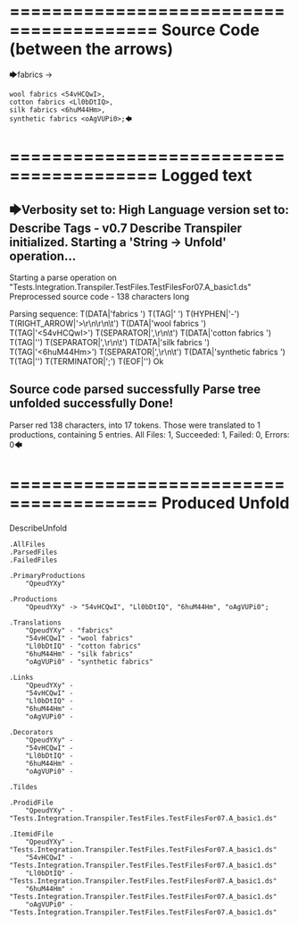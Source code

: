 ========================================
Source Code (between the arrows)
========================================

🡆fabrics <QpeudYXy> ->

	wool fabrics <54vHCQwI>,
	cotton fabrics <Ll0bDtIQ>,
	silk fabrics <6huM44Hm>,
	synthetic fabrics <oAgVUPi0>;🡄

========================================
Logged text
========================================

🡆Verbosity set to: High
Language version set to: Describe Tags - v0.7
Describe Transpiler initialized.
Starting a 'String -> Unfold' operation...
------------------------
Starting a parse operation on "Tests.Integration.Transpiler.TestFiles.TestFilesFor07.A_basic1.ds"
Preprocessed source code - 138 characters long

Parsing sequence: T(DATA|'fabrics ') T(TAG|'<QpeudYXy> ') T(HYPHEN|'-') T(RIGHT_ARROW|'>\r\n\r\n\t') T(DATA|'wool fabrics ') T(TAG|'<54vHCQwI>') T(SEPARATOR|',\r\n\t') T(DATA|'cotton fabrics ') T(TAG|'<Ll0bDtIQ>') T(SEPARATOR|',\r\n\t') T(DATA|'silk fabrics ') T(TAG|'<6huM44Hm>') T(SEPARATOR|',\r\n\t') T(DATA|'synthetic fabrics ') T(TAG|'<oAgVUPi0>') T(TERMINATOR|';') T(EOF|'<EOF>') Ok

Source code parsed successfully
Parse tree unfolded successfully
Done!
------------------------
Parser red 138 characters, into 17 tokens.
Those were translated to 1 productions, containing 5 entries.
All Files: 1, Succeeded: 1, Failed: 0, Errors: 0🡄

========================================
Produced Unfold
========================================

DescribeUnfold

    .AllFiles
    .ParsedFiles
    .FailedFiles

    .PrimaryProductions
        "QpeudYXy" 

    .Productions
        "QpeudYXy" -> "54vHCQwI", "Ll0bDtIQ", "6huM44Hm", "oAgVUPi0";

    .Translations
        "QpeudYXy" - "fabrics"
        "54vHCQwI" - "wool fabrics"
        "Ll0bDtIQ" - "cotton fabrics"
        "6huM44Hm" - "silk fabrics"
        "oAgVUPi0" - "synthetic fabrics"

    .Links
        "QpeudYXy" - 
        "54vHCQwI" - 
        "Ll0bDtIQ" - 
        "6huM44Hm" - 
        "oAgVUPi0" - 

    .Decorators
        "QpeudYXy" - 
        "54vHCQwI" - 
        "Ll0bDtIQ" - 
        "6huM44Hm" - 
        "oAgVUPi0" - 

    .Tildes

    .ProdidFile
        "QpeudYXy" - "Tests.Integration.Transpiler.TestFiles.TestFilesFor07.A_basic1.ds"

    .ItemidFile
        "QpeudYXy" - "Tests.Integration.Transpiler.TestFiles.TestFilesFor07.A_basic1.ds"
        "54vHCQwI" - "Tests.Integration.Transpiler.TestFiles.TestFilesFor07.A_basic1.ds"
        "Ll0bDtIQ" - "Tests.Integration.Transpiler.TestFiles.TestFilesFor07.A_basic1.ds"
        "6huM44Hm" - "Tests.Integration.Transpiler.TestFiles.TestFilesFor07.A_basic1.ds"
        "oAgVUPi0" - "Tests.Integration.Transpiler.TestFiles.TestFilesFor07.A_basic1.ds"

